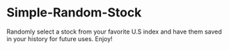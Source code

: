 # Simple-Random-Stock
Randomly select a stock from your favorite U.S index and have them saved in your history for future uses. Enjoy!
